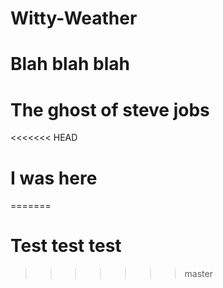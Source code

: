 # Witty-Weather
# Blah blah blah
# The ghost of steve jobs
<<<<<<< HEAD
# I was here
=======
# Test test test
>>>>>>> master
